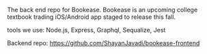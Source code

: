 The back end repo for Bookease. Bookease is an upcoming college textbook trading iOS/Android app staged to release this fall.

tools we use: Node.js, Express, Graphql, Sequalize, Jest

Backend repo: https://github.com/ShayanJavadi/bookease-frontend
